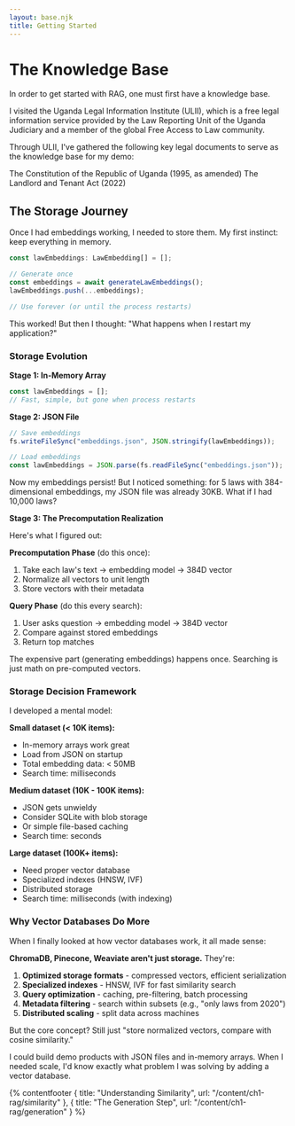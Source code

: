 ```yaml
---
layout: base.njk
title: Getting Started
---
```


# The Knowledge Base

In order to get started with RAG, one must first have a knowledge base.

I visited the Uganda Legal Information Institute (ULII), which is a free legal information service provided by the Law Reporting Unit of the Uganda Judiciary and a member of the global Free Access to Law community.

Through ULII, I've gathered the following key legal documents to serve as the knowledge base for my demo:

The Constitution of the Republic of Uganda (1995, as amended)
The Landlord and Tenant Act (2022)

## The Storage Journey

Once I had embeddings working, I needed to store them. My first instinct: keep everything in memory.

```typescript
const lawEmbeddings: LawEmbedding[] = [];

// Generate once
const embeddings = await generateLawEmbeddings();
lawEmbeddings.push(...embeddings);

// Use forever (or until the process restarts)
```

This worked! But then I thought: "What happens when I restart my application?"

### Storage Evolution

**Stage 1: In-Memory Array**

```typescript
const lawEmbeddings = [];
// Fast, simple, but gone when process restarts
```

**Stage 2: JSON File**

```typescript
// Save embeddings
fs.writeFileSync("embeddings.json", JSON.stringify(lawEmbeddings));

// Load embeddings
const lawEmbeddings = JSON.parse(fs.readFileSync("embeddings.json"));
```

Now my embeddings persist! But I noticed something: for 5 laws with 384-dimensional embeddings, my JSON file was already 30KB. What if I had 10,000 laws?

**Stage 3: The Precomputation Realization**

Here's what I figured out:

**Precomputation Phase** (do this once):

1. Take each law's text → embedding model → 384D vector
2. Normalize all vectors to unit length
3. Store vectors with their metadata

**Query Phase** (do this every search):

1. User asks question → embedding model → 384D vector
2. Compare against stored embeddings
3. Return top matches

The expensive part (generating embeddings) happens once. Searching is just math on pre-computed vectors.

### Storage Decision Framework

I developed a mental model:

**Small dataset (< 10K items):**

- In-memory arrays work great
- Load from JSON on startup
- Total embedding data: < 50MB
- Search time: milliseconds

**Medium dataset (10K - 100K items):**

- JSON gets unwieldy
- Consider SQLite with blob storage
- Or simple file-based caching
- Search time: seconds

**Large dataset (100K+ items):**

- Need proper vector database
- Specialized indexes (HNSW, IVF)
- Distributed storage
- Search time: milliseconds (with indexing)

### Why Vector Databases Do More

When I finally looked at how vector databases work, it all made sense:

**ChromaDB, Pinecone, Weaviate aren't just storage.** They're:

1. **Optimized storage formats** - compressed vectors, efficient serialization
2. **Specialized indexes** - HNSW, IVF for fast similarity search
3. **Query optimization** - caching, pre-filtering, batch processing
4. **Metadata filtering** - search within subsets (e.g., "only laws from 2020")
5. **Distributed scaling** - split data across machines

But the core concept? Still just "store normalized vectors, compare with cosine similarity."

I could build demo products with JSON files and in-memory arrays. When I needed scale, I'd know exactly what problem I was solving by adding a vector database.

{% contentfooter
  { title: "Understanding Similarity", url: "/content/ch1-rag/similarity" },
  { title: "The Generation Step", url: "/content/ch1-rag/generation" }
%}
